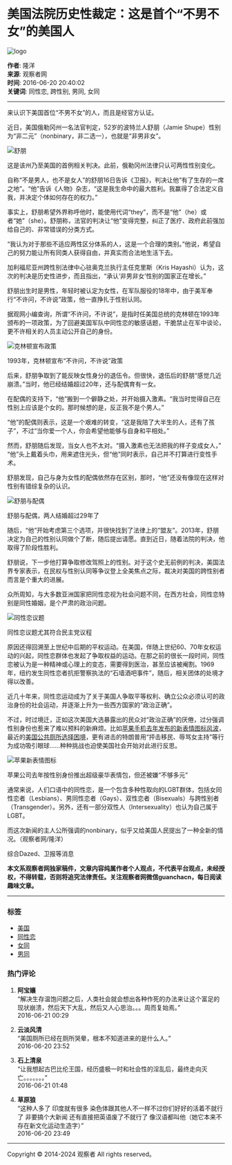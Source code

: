 # 美国法院历史性裁定：这是首个“不男不女”的美国人

![logo](../images/mian-logo.png)

**作者**: 隆洋  
**来源**: 观察者网  
**时间**: 2016-06-20 20:40:02  
**关键词**: 同性恋, 跨性别, 男同, 女同

---

来认识下美国首位“不男不女”的人，而且是经官方认证。

近日，美国俄勒冈州一名法官判定，52岁的波特兰人舒朋（Jamie Shupe）性别为“非二元”（nonbinary，非二选一），也就是“非男非女”。

![舒朋](http://i.guancha.cn/news/2016/06/20/20160620152556489.jpg)

这是该州乃至美国的首例相关判决。此前，俄勒冈州法律只认可两性性别变化。

自称“不是男人，也不是女人”的舒朋16日告诉《卫报》，判决让他“有了生存的一席之地”。“他”告诉《人物》杂志，“这是我生命中的最大胜利。我赢得了合法定义自我，并决定个体如何存在的权力。”

事实上，舒朋希望外界称呼他时，能使用代词“they”，而不是“他”（he）或者“她”（she）。舒朋称，法官的判决让“他”变得完整，纠正了医疗、政府此前强加给自己的、非常错误的分类方式。

“我认为对于那些不适应两性区分体系的人，这是一个合理的类别。”他说，希望自己的努力能让所有同类人获得自由，并真实而合法地生活下去。

加利福尼亚州跨性别法律中心驻奥克兰执行主任克里斯（Kris Hayashi）认为，这次的判决是历史性进步，而且指出，“承认‘非男非女’性别的国家正在增长。”

舒朋出生时是男性，年轻时被认定为女性，在军队服役的18年中，由于美军奉行“不许问，不许说”政策，他一直挣扎于性别认同。

据观网小编查询，所谓“不许问，不许说”，是指时任美国总统的克林顿在1993年颁布的一项政策，为了回避美国军队中同性恋的敏感话题，干脆禁止在军中谈论，更不许相关的人员主动公开自己的身份。

![克林顿宣布政策](http://i.guancha.cn/news/2016/06/20/20160620143221168.jpg)

1993年，克林顿宣布“不许问，不许说”政策

后来，舒朋争取到了能反映女性身分的退伍令。但很快，退伍后的舒朋“感觉几近崩溃。”当时，他已经结婚超过20年，还与配偶育有一女。

在配偶的支持下，“他”搬到一个僻静之处，并开始摄入激素。“我当时觉得自己在性别上应该是个女的。那时候想的是，反正我不是个男人。”

“他”的配偶则表示，这是一个艰难的转变，“这是我陪了大半生的人，还有了孩子”，不过“当你爱一个人，你会希望他能够与自身和平相处。”

然而，舒朋随后发现，当女人也不太对。“摄入激素也无法把我的样子变成女人，” “他”头上戴着头巾，用来遮住光头，但“他”同时表示，自己并不打算进行变性手术。

舒朋发现，自己与身为女性的配偶依然存在区别，那时，“他”还没有像现在这样对性别有错综复杂的认识。

![舒朋与配偶](http://i.guancha.cn/news/2016/06/20/20160620143320869.jpg)

舒朋与配偶，两人结婚超过29年了

随后，“他”开始考虑第三个选项，并很快找到了法律上的“盟友”。2013年，舒朋决定为自己的性别认同做个了断，随后提出请愿。直到近日，随着法院的判决，他取得了阶段性胜利。

舒朋说，下一步他打算争取修改驾照上的性别。对于这个史无前例的判决，美国法界专家表示，在民权与性别认同等争议登上全美焦点之际，裁决对美国的跨性别者而言是个重大的进展。

众所周知，与大多数亚洲国家把同性恋视为社会问题不同，在西方社会，同性恋特别是同性婚姻，是个严肃的政治问题。

![同性恋议题](http://i.guancha.cn/news/2016/06/20/20160620145232176.jpg)

同性恋议题尤其符合民主党议程

原因还得回溯至上世纪中后期的平权运动。在美国，伴随上世纪60、70年女权运动的兴起，同性恋群体也发起了争取权益的运动。在那之前的很长一段时间，同性恋被认为是一种精神或心理上的变态，需要得到医治，甚至应该被阉割。1969年，纽约发生同性恋者抗拒警察执法的“石墙酒吧事件”，随后，相关团体的处境才得以改善。

近几十年来，同性恋运动成为了关于美国人争取平等权利、确立公众必须认可的政治身份的社会运动，并逐渐上升为一些西方国家的“政治正确”。

不过，时过境迁，正如这次美国大选暴露出的民众对“政治正确”的厌倦，过分强调性别身份也惹来了难以预料的新麻烦。比如[苹果手机去年发布的新表情图标风波](http://www.guancha.cn/Science/2015_02_25_310165.shtml)，最近的[美国公共厕所选择困境](http://www.guancha.cn/america/2016_05_10_359756.shtml)，更有进击的特朗普用“抨击移民、辱骂女主持”等行为成功吸引眼球……种种挑战也迫使美国社会开始对此进行反思。

![苹果新表情图标](http://i.guancha.cn/news/2016/06/20/20160620142607961.jpg)

苹果公司去年按性别身份推出超级豪华表情包，但还被嫌“不够多元”

通常来说，人们口语中的同性恋，是一个包含多种性取向的LGBT群体，包括女同性恋者（Lesbians）、男同性恋者（Gays）、双性恋者（Bisexuals）与跨性别者（Transgender）。另外，还有一部分双性人（Intersexuality）也认为自己属于LGBT。

而这次新闻的主人公所强调的nonbinary，似乎又给美国人民提出了一种全新的情况。（观察者网/隆洋）

综合Dazed、卫报等消息

**本文系观察者网独家稿件，文章内容纯属作者个人观点，不代表平台观点，未经授权，不得转载，否则将追究法律责任。关注观察者网微信guanchacn，每日阅读趣味文章。**

---

### 标签
- [美国](../search/?k=%E7%BE%8E%E5%9B%BD)
- [同性恋](../search/?k=%E5%90%8C%E6%80%A7%E6%81%8B)
- [女同](../search/?k=%E5%A5%B3%E5%90%8C)
- [男同](../search/?k=%E7%94%B7%E5%90%8C)

### 热门评论
1. **阿宝孃**  
   “解决生存温饱问题之后，人类社会就会想出各种作死的办法来让这个富足的现状崩溃，然后天下大乱，然后又人心思治。。。周而复始焉。”  
   2016-06-21 00:29

2. **云淡风清**  
   “美国厕所已经在厕所哭晕，根本不知道进来的是什么人。”  
   2016-06-20 23:52

3. **石上清泉**  
   “让我想起古巴比伦王国，经历盛极一时和社会性的淫乱后，最终走向灭亡。。。。。。。”  
   2016-06-21 01:48

4. **草原狼**  
   “这种人多了  印度就有很多  染色体跟其他人不一样不过你们好好的活着不就行了  非要搞个大新闻 还有直接把英语废了不就行了  像汉语都叫他（她它本来不存在新文化运动生造字）”  
   2016-06-20 23:49

---

Copyright © 2014-2024 观察者 All rights reserved。
<!-- tcd_original_link https://www.guancha.cn/america/2016_06_20_364712.shtml -->
